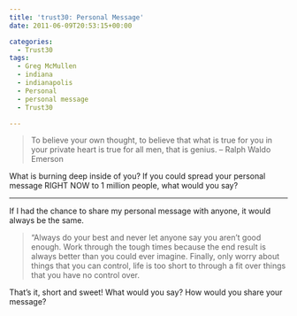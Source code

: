 ```yaml
---
title: 'trust30: Personal Message'
date: 2011-06-09T20:53:15+00:00

categories:
  - Trust30
tags:
  - Greg McMullen
  - indiana
  - indianapolis
  - Personal
  - personal message
  - Trust30

---
```


> To believe your own thought, to believe that what is true for you in your private heart is true for all men, that is genius. – Ralph Waldo Emerson

What is burning deep inside of you? If you could spread your personal message RIGHT NOW to 1 million people, what would you say?

---

If I had the chance to share my personal message with anyone, it would always be the same.

>&#8220;Always do your best and never let anyone say you aren&#8217;t good enough. Work through the tough times because the end result is always better than you could ever imagine. Finally, only worry about things that you can control, life is too short to through a fit over things that you have no control over.

That&#8217;s it, short and sweet! What would you say? How would you share your message?
